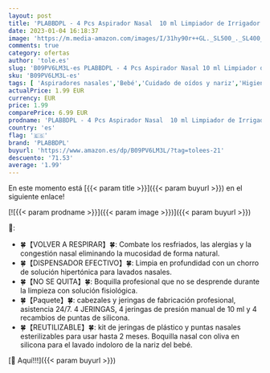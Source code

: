 ```yaml
---
layout: post
title: 'PLABBDPL - 4 Pcs Aspirador Nasal  10 ml Limpiador de Irrigador Nasal  Limpiador de Nariz Portátil para Bebés  Reutilizable de Aspirador Nasal de Silicone  Utilizado para Bebés y Recién Nacidos'
date: 2023-01-04 16:18:37
image: 'https://m.media-amazon.com/images/I/31hy90r++GL._SL500_._SL400_.jpg'
comments: true
category: ofertas
author: 'tole.es'
slug: 'B09PV6LM3L-es PLABBDPL - 4 Pcs Aspirador Nasal 10 ml Limpiador de...'
sku: 'B09PV6LM3L-es'
tags: [ 'Aspiradores nasales','Bebé','Cuidado de oídos y nariz','Higiene','Higiene y cuidado','bebés','nacido','plabbdpl','recién','🇪🇸', ]
actualPrice: 1.99 EUR
currency: EUR
price: 1.99
comparePrice: 6.99 EUR
prodname: 'PLABBDPL - 4 Pcs Aspirador Nasal  10 ml Limpiador de Irrigador Nasal  Limpiador de Nariz Portátil para Bebés  Reutilizable de Aspirador Nasal de Silicone  Utilizado para Bebés y Recién Nacidos'
country: 'es'
flag: '🇪🇸'
brand: 'PLABBDPL'
buyurl: 'https://www.amazon.es/dp/B09PV6LM3L/?tag=tolees-21'
descuento: '71.53'
average: '1.99'
---
```


En este momento está [{{< param title >}}]({{< param buyurl >}}) en el siguiente enlace!

[![{{< param prodname >}}]({{< param image >}})]({{< param buyurl >}})

🔎:

- 🍀【VOLVER A RESPIRAR】🍀: Combate los resfriados, las alergias y la congestión nasal eliminando la mucosidad de forma natural.
- 🍀【DISPENSADOR EFECTIVO】🍀: Limpia en profundidad con un chorro de solución hipertónica para lavados nasales.
- 🍀【NO SE QUITA】🍀: Boquilla profesional que no se desprende durante la limpieza con solución fisiológica.
- 🍀【Paquete】🍀: cabezales y jeringas de fabricación profesional, asistencia 24/7. 4 JERINGAS, 4 jeringas de presión manual de 10 ml y 4 recambios de puntas de silicona.
- 🍀【REUTILIZABLE】🍀: kit de jeringas de plástico y puntas nasales esterilizables para usar hasta 2 meses. Boquilla nasal con oliva en silicona para el lavado indoloro de la nariz del bebé.

[🛒 Aquí!!!]({{< param buyurl >}})
